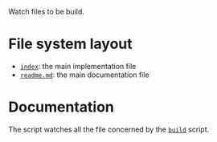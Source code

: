 Watch files to be build.





# File system layout

- [`index`](./index): the main implementation file
- [`readme.md`](./readme.md): the main documentation file





# Documentation

The script watches all the file concerned by the [`build`](/scripts/build) script.
